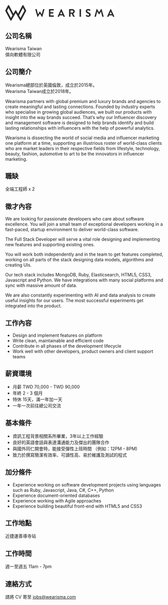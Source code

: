 ![Wearisma](https://raw.githubusercontent.com/wearisma/jobs/master/assets/logo.png)

## 公司名稱   

Wearisma Taiwan  
偀向軟體有限公司

## 公司簡介  

Wearisma總部位於英國倫敦，成立於2015年。  
Wearisma Taiwan成立於2018年。

Wearisma partners with global premium and luxury brands and agencies to create meaningful and lasting connections. Founded by industry experts who specialise in growing global audiences, we built our products with insight into the way brands succeed. That’s why our Influencer discovery and management software is designed to help brands identify and build lasting relationships with influencers with the help of powerful analytics.

Wearisma is dissecting the world of social media and influencer marketing one platform at a time, supporting an illustrious roster of world-class clients who are market leaders in their respective fields from lifestyle, technology, beauty, fashion, automotive to art to be the innovators in influencer marketing.

## 職缺  

全端工程師 x 2

## 徵才內容  

We are looking for passionate developers who care about software excellence. You will join a small team of exceptional developers working in a fast-paced, startup environment to deliver world-class software.

The Full Stack Developer will serve a vital role designing and implementing new features and supporting existing ones.

You will work both independently and in the team to get features completed, working on all parts of the stack designing data models, algorithms and creating UIs.

Our tech stack includes MongoDB, Ruby, Elasticsearch, HTML5, CSS3, Javascript and Python. We have integrations with many social platforms and sync with massive amount of data.

We are also constantly experimenting with AI and data analysis to create useful insights for our users. The most successful experiments get integrated into the product.

## 工作內容  

* Design and implement features on platform
* Write clean, maintainable and efficient code
* Contribute in all phases of the development lifecycle
* Work well with other developers, product owners and client support teams

## 薪資環境

* 月薪 TWD 70,000 - TWD 90,000
* 年終 2 - 3 個月
* 特休 15天，滿一年加一天
* 一年一次前往總公司交流 

## 基本條件    

* 資訊工程背景相關系所畢業，3年以上工作經驗
* 良好的英語會話與表達溝通能力及傑出的團隊合作
* 與國外同仁開會時，能接受彈性上班時間 （例如：12PM - 8PM)
* 致力於撰寫簡潔有效率、可讀性高、易於維護及測試的程式

## 加分條件  

* Experience working on software development projects using languages such as Ruby, Javascript, Java, C#, C++, Python
* Experience document-oriented databases
* Experience working with Agile approaches
* Experience building beautiful front-end with HTML5 and CSS3

## 工作地點  

近捷運善導寺站

## 工作時間  

週一至週五 11am - 7pm

## 連絡方式  

請將 CV 寄至 jobs@wearisma.com

